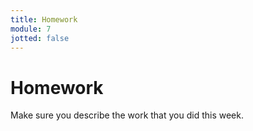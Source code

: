 ```yaml
---
title: Homework
module: 7
jotted: false
---
```


# Homework

Make sure you describe the work that you did this week.


